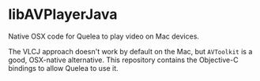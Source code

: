 # libAVPlayerJava
Native OSX code for Quelea to play video on Mac devices.

The VLCJ approach doesn't work by default on the Mac, but `AVToolkit` is a good, OSX-native alternative. This repository contains the Objective-C bindings to allow Quelea to use it.
